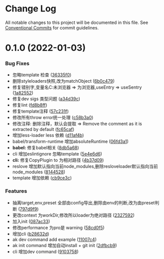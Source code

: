 # Change Log

All notable changes to this project will be documented in this file.
See [Conventional Commits](https://conventionalcommits.org) for commit guidelines.

# 0.1.0 (2022-01-03)


### Bug Fixes

* 忽略template 检查 ([36335f0](https://github.com/myNameIsDu/aktiv/commit/36335f0a4e006747689a32b9a18550d10de64f77))
* 删除styleloaders快照,改为matchObject ([6b0c479](https://github.com/myNameIsDu/aktiv/commit/6b0c4794fb4e073e35dfe9cdd750cbf6ca1810a5))
* 修复错别字,变量名C:未浏览器 => 为浏览器,useEntry => useSentry ([1a82552](https://github.com/myNameIsDu/aktiv/commit/1a82552de209e76cef50508db465942934470b13))
* 修复dev sigs 类型问题 ([a34d39c](https://github.com/myNameIsDu/aktiv/commit/a34d39cc37da4b3e973b283f7abacb3cf03ad263))
* 修复lint ([fd8b8ff](https://github.com/myNameIsDu/aktiv/commit/fd8b8ff0f248a4cddbf5a81ecd39fa59be0beafe))
* 修复template注释 ([57c231f](https://github.com/myNameIsDu/aktiv/commit/57c231fa3b048ff5e3739d1aac5ebd0f4f703ae7))
* 修改所有throw error统一处理 ([c58b3a0](https://github.com/myNameIsDu/aktiv/commit/c58b3a0526d8f0747d91d0910b8a41c1a9222aa4))
* 修改注释: 删除注释，默认会提取 => Remove the comment as it is extracted by default ([fc65caf](https://github.com/myNameIsDu/aktiv/commit/fc65caf58c6653c38d2e61e17893b4576ac6acfa))
* 增加less-loader less 依赖 ([d11af4b](https://github.com/myNameIsDu/aktiv/commit/d11af4b8a1603bfa69a313c5b61d2ac44e70f057))
* babel/transform-runtime 增加absoluteRuntime ([06fd3a1](https://github.com/myNameIsDu/aktiv/commit/06fd3a1e8ce7e9bcc063d9d73b1e33913301d200))
* **babel:** 修复babel相关 ([8db5a68](https://github.com/myNameIsDu/aktiv/commit/8db5a68c62970c754408aed4d6f779cfae4cca4c))
* cli 增加eslintignore 忽略template ([5e4e6d6](https://github.com/myNameIsDu/aktiv/commit/5e4e6d699adfbf1dcd9fee208aa4a53c60541365))
* **cli:** 修复CopyPlugin to 为相对路径 ([4b37d09](https://github.com/myNameIsDu/aktiv/commit/4b37d09ab2faefd35a922222ecdb1411c9f0572d))
* reslove 增加默认指向当前node_modules,删除resloveloader默认指向当前node_modules ([8144528](https://github.com/myNameIsDu/aktiv/commit/814452812a2a7e703f4fd963193c81752328d934))
* template 增加依赖 ([cb9ce3c](https://github.com/myNameIsDu/aktiv/commit/cb9ce3c85cf878524be40bfec3ca79cf4d37f2f8))


### Features

* 抽离target,env,preset 全部由config导出,删除由env的判断,改为由preset判断 ([797d9f9](https://github.com/myNameIsDu/aktiv/commit/797d9f99286bed988347feaf5c95e99dbf596c91))
* 更改context 为workDir,修改所以loader为绝对路径 ([2327592](https://github.com/myNameIsDu/aktiv/commit/23275929031ddd110e0d4c5cf73669742ad7d413))
* 加入init ([087ac33](https://github.com/myNameIsDu/aktiv/commit/087ac33c92025141bdbbfd1b28e699a880a289ff))
* 修改performance 为pro是 warning ([58cd0f5](https://github.com/myNameIsDu/aktiv/commit/58cd0f508060eef3ffbfd592bd9d4a2ad3973ef4))
* 增加cli ([b28632d](https://github.com/myNameIsDu/aktiv/commit/b28632de294d0bb6082ce2ebd873c750df350ed7))
* ak dev command add example ([11007c4](https://github.com/myNameIsDu/aktiv/commit/11007c4c21a126236be555e09c488f567e4b8788))
* ak init command 增加自动install + git init ([2dfbcb9](https://github.com/myNameIsDu/aktiv/commit/2dfbcb96c1bbc64d86d6b60c0088c7fc5f92c68a))
* cli 增加dev command ([9103758](https://github.com/myNameIsDu/aktiv/commit/9103758f0ca8f2428db24dc558cbe31b57b71ec6))
